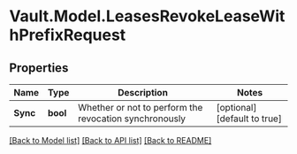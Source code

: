 # Vault.Model.LeasesRevokeLeaseWithPrefixRequest

## Properties

Name | Type | Description | Notes
------------ | ------------- | ------------- | -------------
**Sync** | **bool** | Whether or not to perform the revocation synchronously | [optional] [default to true]

[[Back to Model list]](../README.md#documentation-for-models) [[Back to API list]](../README.md#documentation-for-api-endpoints) [[Back to README]](../README.md)

